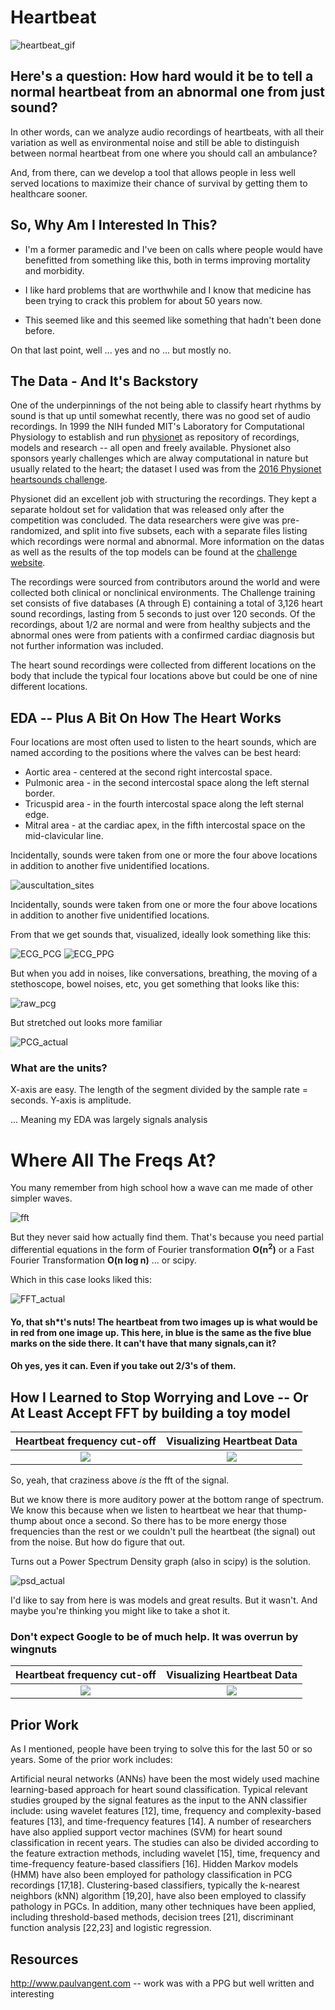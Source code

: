 # Heartbeat  
![heartbeat_gif](https://media.giphy.com/media/yeUxljCJjH1rW/giphy.gif)
## Here's a question: How hard would it be to tell a normal heartbeat from an abnormal one from just sound?
In other words, can we analyze audio recordings of heartbeats, with all their variation as well as environmental noise and still be able to distinguish between normal heartbeat from one where you should call an ambulance? 

And, from there, can we develop a tool that allows people in less well served locations to maximize their chance of survival by getting them to healthcare sooner.


## So, Why Am I Interested In This?

* I'm a former paramedic and I've been on calls where people would have benefitted from something like this, both in terms improving mortality and morbidity.

* I like hard problems that are worthwhile and I know that medicine has been trying to crack this problem for about 50 years now.

* This seemed like and this seemed like something that hadn't been done before.

On that last point, well ... yes and no ... but mostly no.


## The Data - And It's Backstory 
One of the underpinnings of the not being able to classify heart rhythms by sound is that up until somewhat recently, there was no good set of audio recordings. In 1999 the NIH funded MIT's Laboratory for Computational Physiology to establish and run [physionet](https://physionet.org/) as repository of recordings, models and research -- all open and freely available. Physionet also sponsors yearly challenges which are alway computational in nature but usually related to the heart; the dataset I used was from the [2016 Physionet heartsounds challenge](https://physionet.org/content/challenge-2016/1.0.0/).

Physionet did an excellent job with structuring the recordings. They kept a separate holdout set for validation that was released only after the competition was concluded. The data researchers were give was pre-randomized, and split into five subsets, each with a separate files listing which recordings were normal and abnormal. More information on the datas as well as the results of the top models can be found at the [challenge website](https://physionet.org/content/challenge-2016/1.0.0/).

The recordings were sourced from contributors around the world and were collected both clinical or nonclinical environments.  The Challenge training set consists of five databases (A through E) containing a total of 3,126 heart sound recordings, lasting from 5 seconds to just over 120 seconds. Of the recordings, about 1/2 are normal and were from healthy subjects and the abnormal ones were from patients with a confirmed cardiac diagnosis but not further information was included.

The heart sound recordings were collected from different locations on the body that include the typical four locations above but could be one of nine different locations.


## EDA -- Plus A Bit On How The Heart Works

Four locations are most often used to listen to the heart sounds, which are named according to the positions where the valves can be best heard:

* Aortic area - centered at the second right intercostal space.
* Pulmonic area - in the second intercostal space along the left sternal border.
* Tricuspid area - in the fourth intercostal space along the left sternal edge.
* Mitral area - at the cardiac apex, in the fifth intercostal space on the mid-clavicular line.

Incidentally, sounds were taken from one or more the four above locations in addition to another five unidentified locations.

![auscultation_sites](images/auscultation_sites.png)

Incidentally, sounds were taken from one or more the four above locations in addition to another five unidentified locations.

From that we get sounds that, visualized, ideally look something like this:

![ECG_PCG](images/EKG_PCG.png)
![ECG_PPG](images/ppg.png)

But when you add in noises, like conversations, breathing, the moving of a stethoscope, bowel noises, etc, you get something that looks like this:

![raw_pcg](images/raw_pcg.png)

But stretched out looks more familiar

![PCG_actual](images/PCG_actual.png)

### What are the units?

X-axis are easy. The length of the segment divided by the sample rate = seconds.
Y-axis is amplitude.

... Meaning my EDA was largely signals analysis

# Where All The Freqs At?

You many remember from high school how a wave can me made of other simpler waves.

![fft](images/fft.png)

But they never said how actually find them. That's because you need partial differential equations in the form of Fourier transformation __O(n<sup>2</sup>)__ or a Fast Fourier Transformation __O(n log n)__ ... or scipy.

Which in this case looks liked this:

![FFT_actual](images/FFT_actual.png)

#### Yo, that sh*t's nuts! The heartbeat from two images up is what would be in red from one image up. This here, in blue is the same as the five blue marks on the side there. It can't have that many signals,can it?

#### Oh yes, yes it can. Even if you take out 2/3's of them.

## How I Learned to Stop Worrying and Love -- Or At Least Accept FFT by building a toy model


Heartbeat frequency cut-off           |  Visualizing Heartbeat Data
:-------------------------:|:-------------------------:
![](images/toy_signal.png?)  |  ![](images/toy_fft.png?)

So, yeah, that craziness above _is_ the fft of the signal.

But we know there is more auditory power at the bottom range of spectrum. We know this because when we listen to heartbeat we hear that thump-thump about once a second. So there has to be more energy those frequencies than the rest or we couldn't pull the heartbeat (the signal) out from the noise. But how do figure that out.

Turns out a Power Spectrum Density graph (also in scipy) is the solution.

![psd_actual](images/psd_actual.png)



I'd like to say from here is was models and great results. But it wasn't. And maybe you're thinking you might like to take a shot it.

### Don't expect Google to be of much help. It was overrun by wingnuts

Heartbeat frequency cut-off           |  Visualizing Heartbeat Data
:-------------------------:|:-------------------------:
![](images/Heart_hz_freq_not_such_a_good_search_term.png?)  |  ![](images/Visualizing_Heartbeats_not_such_a_search_term.png?)



## Prior Work
As I mentioned, people have been trying to solve this for the last 50 or so years. Some of the prior work includes:

Artificial neural networks (ANNs) have been the most widely used machine learning-based approach for heart sound classification. Typical relevant studies grouped by the signal features as the input to the ANN classifier include: using wavelet features [12], time, frequency and complexity-based features [13], and time-frequency features [14]. A number of researchers have also applied support vector machines (SVM) for heart sound classification in recent years. The studies can also be divided according to the feature extraction methods, including wavelet [15], time, frequency and time-frequency feature-based classifiers [16]. Hidden Markov models (HMM) have also been employed for pathology classification in PCG recordings [17,18]. Clustering-based classifiers, typically the k-nearest neighbors (kNN) algorithm [19,20], have also been employed to classify pathology in PGCs. In addition, many other techniques have been applied, including threshold-based methods, decision trees [21], discriminant function analysis [22,23] and logistic regression.




## Resources
http://www.paulvangent.com -- work was with a PPG but well written and interesting
